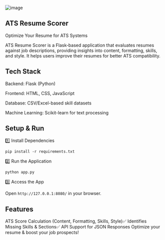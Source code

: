 ![image](https://github.com/user-attachments/assets/04cdd5b8-93be-4bbc-9914-aece386e1ae9)

ATS Resume Scorer
----
Optimize Your Resume for ATS Systems

ATS Resume Scorer is a Flask-based application that evaluates resumes against job descriptions, providing insights into content, formatting, skills, and style. It helps users improve their resumes for better ATS compatibility.

Tech Stack
--
Backend: Flask (Python)

Frontend: HTML, CSS, JavaScript

Database: CSV/Excel-based skill datasets

Machine Learning: Scikit-learn for text processing

Setup & Run
--
1️⃣ Install Dependencies

`pip install -r requirements.txt`

2️⃣ Run the Application

`python app.py`

3️⃣ Access the App

Open `http://127.0.0.1:8080/` in your browser.

Features
--
ATS Score Calculation (Content, Formatting, Skills, Style)✅ Identifies Missing Skills & Sections✅ API Support for JSON Responses
Optimize your resume & boost your job prospects!

